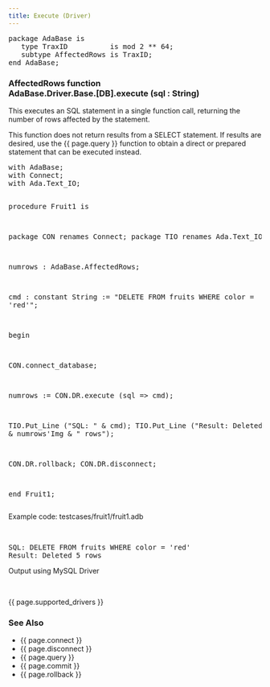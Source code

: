```yaml
---
title: Execute (Driver)
---
```


<div class="leftside">
<pre class="code">
package AdaBase is
   type TraxID          is mod 2 ** 64;
   subtype AffectedRows is TraxID;
end AdaBase;
</pre>
<h3>AffectedRows function<br/>
AdaBase.Driver.Base.[DB].execute (sql : String)</h3>
<p>This executes an SQL statement in a single function call,
returning the number of rows affected by the statement.</p>
<p>This function does not return results from a SELECT statement.
If results are desired, use the {{ page.query }} function to obtain a direct
or prepared statement that can be executed instead.</p>
<pre class="code">
with AdaBase;
with Connect;
with Ada.Text_IO;

procedure Fruit1 is

   package CON renames Connect;
   package TIO renames Ada.Text_IO;

   numrows : AdaBase.AffectedRows;

   cmd : constant String := "DELETE FROM fruits WHERE color = 'red'";

begin

   CON.connect_database;

   numrows := CON.DR.execute (sql => cmd);

   TIO.Put_Line ("SQL: " & cmd);
   TIO.Put_Line ("Result: Deleted" & numrows'Img & " rows");

   CON.DR.rollback;
   CON.DR.disconnect;

end Fruit1;
</pre>
<p class="caption">Example code: testcases/fruit1/fruit1.adb</p>
<br/>
<pre class="output">
SQL: DELETE FROM fruits WHERE color = 'red'
Result: Deleted 5 rows
</pre>
<p class="caption">Output using MySQL Driver</p>
<br/>
<p>{{ page.supported_drivers }}</p>
</div>
<div class="sidenav">
  <h3>See Also</h3>
  <ul>
    <li>{{ page.connect }}</li>
    <li>{{ page.disconnect }}</li>
    <li>{{ page.query }}</li>
    <li>{{ page.commit }}</li>
    <li>{{ page.rollback }}</li>
  </ul>
</div>
